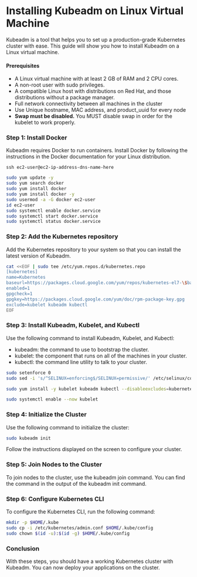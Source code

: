 # Installing Kubeadm on Linux Virtual Machine


Kubeadm is a tool that helps you to set up a production-grade Kubernetes cluster with ease. This guide will show you how to install Kubeadm on a Linux virtual machine.


#### Prerequisites
- A Linux virtual machine with at least 2 GB of RAM and 2 CPU cores.
- A non-root user with sudo privileges.
- A compatible Linux host with distributions on Red Hat, and those distributions without a package manager.
- Full network connectivity between all machines in the cluster
- Use Unique hostname, MAC address, and product_uuid for every node
- <b>Swap must be disabled.</b> You MUST disable swap in order for the kubelet to work properly.



### Step 1: Install Docker
Kubeadm requires Docker to run containers. Install Docker by following the instructions in the Docker documentation for your Linux distribution.

```
ssh ec2-user@ec2-ip-address-dns-name-here
```

```bash
sudo yum update -y
sudo yum search docker
sudo yum install docker
sudo yum install docker -y 
sudo usermod -a -G docker ec2-user
id ec2-user
sudo systemctl enable docker.service
sudo systemctl start docker.service
sudo systemctl status docker.service
```

### Step 2: Add the Kubernetes repository
Add the Kubernetes repository to your system so that you can install the latest version of Kubeadm.

```bash
cat <<EOF | sudo tee /etc/yum.repos.d/kubernetes.repo
[kubernetes]
name=Kubernetes
baseurl=https://packages.cloud.google.com/yum/repos/kubernetes-el7-\$basearch
enabled=1
gpgcheck=1
gpgkey=https://packages.cloud.google.com/yum/doc/rpm-package-key.gpg
exclude=kubelet kubeadm kubectl
EOF
```

### Step 3: Install Kubeadm, Kubelet, and Kubectl
Use the following command to install Kubeadm, Kubelet, and Kubectl:

- kubeadm: the command to use to bootstrap the cluster.
- kubelet: the component that runs on all of the machines in your cluster.
- kubectl: the command line utility to talk to your cluster.

```bash
sudo setenforce 0
sudo sed -i 's/^SELINUX=enforcing$/SELINUX=permissive/' /etc/selinux/config

sudo yum install -y kubelet kubeadm kubectl --disableexcludes=kubernetes

sudo systemctl enable --now kubelet
```


### Step 4: Initialize the Cluster
Use the following command to initialize the cluster:

```bash
sudo kubeadm init
```
Follow the instructions displayed on the screen to configure your cluster.

### Step 5: Join Nodes to the Cluster
To join nodes to the cluster, use the kubeadm join command. You can find the command in the output of the kubeadm init command.

### Step 6: Configure Kubernetes CLI
To configure the Kubernetes CLI, run the following command:

```bash
mkdir -p $HOME/.kube
sudo cp -i /etc/kubernetes/admin.conf $HOME/.kube/config
sudo chown $(id -u):$(id -g) $HOME/.kube/config
```

### Conclusion
With these steps, you should have a working Kubernetes cluster with Kubeadm. You can now deploy your applications on the cluster.